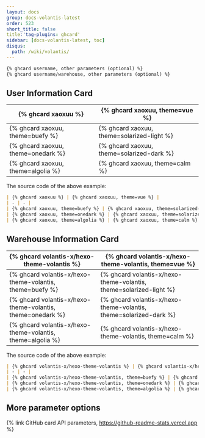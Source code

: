 ```yaml
---
layout: docs
group: docs-volantis-latest
order: 523
short_title: false
title:'tag-plugins: ghcard'
sidebar: [docs-volantis-latest, toc]
disqus:
  path: /wiki/volantis/
---
```


```md was last updated in version <u>4.0</u>
{% ghcard username, other parameters (optional) %}
{% ghcard username/warehouse, other parameters (optional) %}
```

## User Information Card

| {% ghcard xaoxuu %} | {% ghcard xaoxuu, theme=vue %} |
| - | - |
| {% ghcard xaoxuu, theme=buefy %} | {% ghcard xaoxuu, theme=solarized-light %} |
| {% ghcard xaoxuu, theme=onedark %} | {% ghcard xaoxuu, theme=solarized-dark %} |
| {% ghcard xaoxuu, theme=algolia %} | {% ghcard xaoxuu, theme=calm %} |

The source code of the above example:

```md example:
| {% ghcard xaoxuu %} | {% ghcard xaoxuu, theme=vue %} |
| - | - |
| {% ghcard xaoxuu, theme=buefy %} | {% ghcard xaoxuu, theme=solarized-light %} |
| {% ghcard xaoxuu, theme=onedark %} | {% ghcard xaoxuu, theme=solarized-dark %} |
| {% ghcard xaoxuu, theme=algolia %} | {% ghcard xaoxuu, theme=calm %} |
```

## Warehouse Information Card

| {% ghcard volantis-x/hexo-theme-volantis %} | {% ghcard volantis-x/hexo-theme-volantis, theme=vue %} |
| - | - |
| {% ghcard volantis-x/hexo-theme-volantis, theme=buefy %} | {% ghcard volantis-x/hexo-theme-volantis, theme=solarized-light %} |
| {% ghcard volantis-x/hexo-theme-volantis, theme=onedark %} | {% ghcard volantis-x/hexo-theme-volantis, theme=solarized-dark %} |
| {% ghcard volantis-x/hexo-theme-volantis, theme=algolia %} | {% ghcard volantis-x/hexo-theme-volantis, theme=calm %} |

The source code of the above example:

```md example:
| {% ghcard volantis-x/hexo-theme-volantis %} | {% ghcard volantis-x/hexo-theme-volantis, theme=vue %} |
| - | - |
| {% ghcard volantis-x/hexo-theme-volantis, theme=buefy %} | {% ghcard volantis-x/hexo-theme-volantis, theme=solarized-light %} |
| {% ghcard volantis-x/hexo-theme-volantis, theme=onedark %} | {% ghcard volantis-x/hexo-theme-volantis, theme=solarized-dark %} |
| {% ghcard volantis-x/hexo-theme-volantis, theme=algolia %} | {% ghcard volantis-x/hexo-theme-volantis, theme=calm %} |
```

## More parameter options

{% link GitHub card API parameters, https://github-readme-stats.vercel.app %}